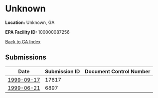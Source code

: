 # Unknown

**Location:** Unknown, GA

**EPA Facility ID:** 100000087256

[Back to GA Index](../../index.md)

## Submissions

| Date | Submission ID | Document Control Number |
|------|--------------|-------------------------|
| [1999-09-17](submissions/17617.md) | 17617 |  |
| [1999-06-21](submissions/6897.md) | 6897 |  |
